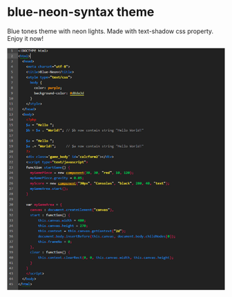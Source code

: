 # blue-neon-syntax theme

Blue tones theme with neon lights. Made with text-shadow css property. Enjoy it now!

![A screenshot of theme](https://github.com/MaxShcherbakov/blue-neon-syntax/blob/master/screenshots/bns.jpg)
